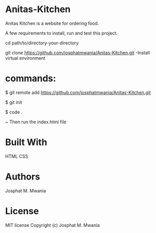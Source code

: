 # Anitas-Kitchen


Anitas Kitchen is a  website for ordering food.

A few requirements to install, run and test this project.

cd path/to/directory-your-directory

git clone https://github.com/josphatmwania/Anitas-Kitchen.git -Install virtual environment

# commands:

$ git remote add https://github.com/josphatmwania/Anitas-Kitchen.git

$ git init

$ code .

~ Then run the index.html file



# Built With
HTML
CSS


# Authors
Josphat M. Mwania

# License
MIT license Copyright (c) Josphat M. Mwania